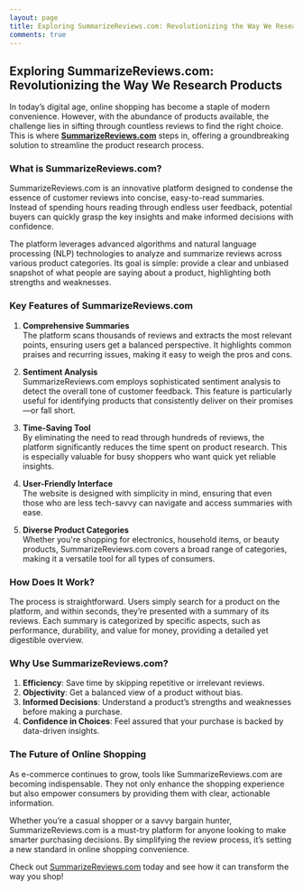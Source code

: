 ```yaml
---
layout: page
title: Exploring SummarizeReviews.com: Revolutionizing the Way We Research Products
comments: true
---
```


## Exploring SummarizeReviews.com: Revolutionizing the Way We Research Products

In today’s digital age, online shopping has become a staple of modern convenience. However, with the abundance of products available, the challenge lies in sifting through countless reviews to find the right choice. This is where **[SummarizeReviews.com](https://www.summarizereviews.com/)** steps in, offering a groundbreaking solution to streamline the product research process.  

### What is SummarizeReviews.com?  

SummarizeReviews.com is an innovative platform designed to condense the essence of customer reviews into concise, easy-to-read summaries. Instead of spending hours reading through endless user feedback, potential buyers can quickly grasp the key insights and make informed decisions with confidence.  

The platform leverages advanced algorithms and natural language processing (NLP) technologies to analyze and summarize reviews across various product categories. Its goal is simple: provide a clear and unbiased snapshot of what people are saying about a product, highlighting both strengths and weaknesses.  

### Key Features of SummarizeReviews.com  

1. **Comprehensive Summaries**  
   The platform scans thousands of reviews and extracts the most relevant points, ensuring users get a balanced perspective. It highlights common praises and recurring issues, making it easy to weigh the pros and cons.  

2. **Sentiment Analysis**  
   SummarizeReviews.com employs sophisticated sentiment analysis to detect the overall tone of customer feedback. This feature is particularly useful for identifying products that consistently deliver on their promises—or fall short.  

3. **Time-Saving Tool**  
   By eliminating the need to read through hundreds of reviews, the platform significantly reduces the time spent on product research. This is especially valuable for busy shoppers who want quick yet reliable insights.  

4. **User-Friendly Interface**  
   The website is designed with simplicity in mind, ensuring that even those who are less tech-savvy can navigate and access summaries with ease.  

5. **Diverse Product Categories**  
   Whether you're shopping for electronics, household items, or beauty products, SummarizeReviews.com covers a broad range of categories, making it a versatile tool for all types of consumers.  

### How Does It Work?  

The process is straightforward. Users simply search for a product on the platform, and within seconds, they’re presented with a summary of its reviews. Each summary is categorized by specific aspects, such as performance, durability, and value for money, providing a detailed yet digestible overview.  

### Why Use SummarizeReviews.com?  

1. **Efficiency**: Save time by skipping repetitive or irrelevant reviews.  
2. **Objectivity**: Get a balanced view of a product without bias.  
3. **Informed Decisions**: Understand a product’s strengths and weaknesses before making a purchase.  
4. **Confidence in Choices**: Feel assured that your purchase is backed by data-driven insights.  

### The Future of Online Shopping  

As e-commerce continues to grow, tools like SummarizeReviews.com are becoming indispensable. They not only enhance the shopping experience but also empower consumers by providing them with clear, actionable information.  

Whether you’re a casual shopper or a savvy bargain hunter, SummarizeReviews.com is a must-try platform for anyone looking to make smarter purchasing decisions. By simplifying the review process, it’s setting a new standard in online shopping convenience.  

Check out [SummarizeReviews.com](https://www.summarizereviews.com/) today and see how it can transform the way you shop!  
